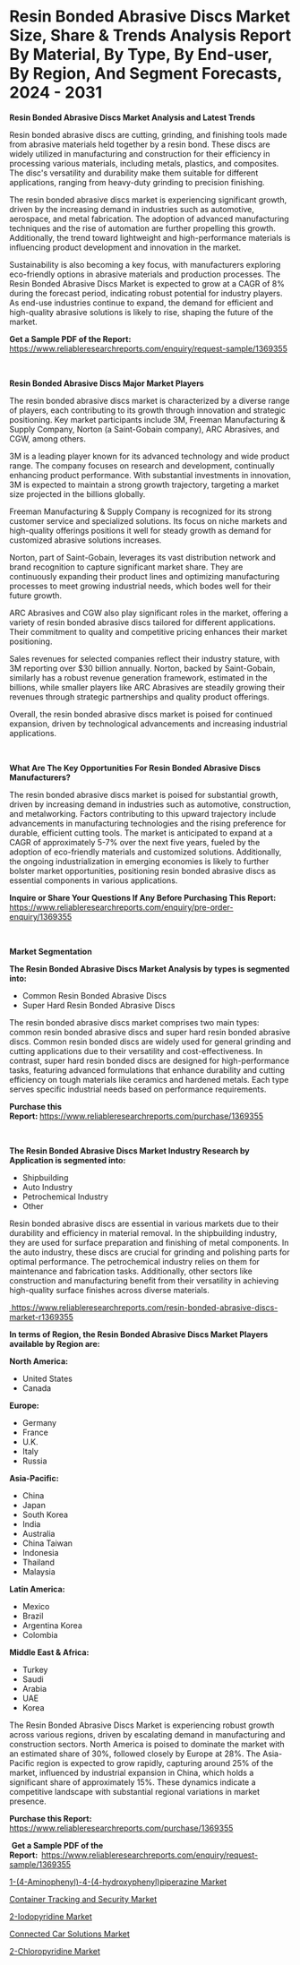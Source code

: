 <p><h1>Resin Bonded Abrasive Discs Market Size, Share & Trends Analysis Report By Material, By Type, By End-user, By Region, And Segment Forecasts, 2024 - 2031</h1></p><p><strong>Resin Bonded Abrasive Discs Market Analysis and Latest Trends</strong></p>
<p><p>Resin bonded abrasive discs are cutting, grinding, and finishing tools made from abrasive materials held together by a resin bond. These discs are widely utilized in manufacturing and construction for their efficiency in processing various materials, including metals, plastics, and composites. The disc's versatility and durability make them suitable for different applications, ranging from heavy-duty grinding to precision finishing.</p><p>The resin bonded abrasive discs market is experiencing significant growth, driven by the increasing demand in industries such as automotive, aerospace, and metal fabrication. The adoption of advanced manufacturing techniques and the rise of automation are further propelling this growth. Additionally, the trend toward lightweight and high-performance materials is influencing product development and innovation in the market. </p><p>Sustainability is also becoming a key focus, with manufacturers exploring eco-friendly options in abrasive materials and production processes. The Resin Bonded Abrasive Discs Market is expected to grow at a CAGR of 8% during the forecast period, indicating robust potential for industry players. As end-use industries continue to expand, the demand for efficient and high-quality abrasive solutions is likely to rise, shaping the future of the market.</p></p>
<p><strong>Get a Sample PDF of the Report:&nbsp;</strong> <a href="https://www.reliableresearchreports.com/enquiry/request-sample/1369355?utm_campaign=5&utm_medium=2&utm_source=Github&utm_content=ia&utm_term=06122024&utm_id=resin-bonded-abrasive-discs">https://www.reliableresearchreports.com/enquiry/request-sample/1369355</a></p>
<p>&nbsp;</p>
<p><strong>Resin Bonded Abrasive Discs Major Market Players</strong></p>
<p><p>The resin bonded abrasive discs market is characterized by a diverse range of players, each contributing to its growth through innovation and strategic positioning. Key market participants include 3M, Freeman Manufacturing & Supply Company, Norton (a Saint-Gobain company), ARC Abrasives, and CGW, among others.</p><p>3M is a leading player known for its advanced technology and wide product range. The company focuses on research and development, continually enhancing product performance. With substantial investments in innovation, 3M is expected to maintain a strong growth trajectory, targeting a market size projected in the billions globally.</p><p>Freeman Manufacturing & Supply Company is recognized for its strong customer service and specialized solutions. Its focus on niche markets and high-quality offerings positions it well for steady growth as demand for customized abrasive solutions increases.</p><p>Norton, part of Saint-Gobain, leverages its vast distribution network and brand recognition to capture significant market share. They are continuously expanding their product lines and optimizing manufacturing processes to meet growing industrial needs, which bodes well for their future growth.</p><p>ARC Abrasives and CGW also play significant roles in the market, offering a variety of resin bonded abrasive discs tailored for different applications. Their commitment to quality and competitive pricing enhances their market positioning.</p><p>Sales revenues for selected companies reflect their industry stature, with 3M reporting over $30 billion annually. Norton, backed by Saint-Gobain, similarly has a robust revenue generation framework, estimated in the billions, while smaller players like ARC Abrasives are steadily growing their revenues through strategic partnerships and quality product offerings.</p><p>Overall, the resin bonded abrasive discs market is poised for continued expansion, driven by technological advancements and increasing industrial applications.</p></p>
<p>&nbsp;</p>
<p><strong>What Are The Key Opportunities For Resin Bonded Abrasive Discs Manufacturers?</strong></p>
<p><p>The resin bonded abrasive discs market is poised for substantial growth, driven by increasing demand in industries such as automotive, construction, and metalworking. Factors contributing to this upward trajectory include advancements in manufacturing technologies and the rising preference for durable, efficient cutting tools. The market is anticipated to expand at a CAGR of approximately 5-7% over the next five years, fueled by the adoption of eco-friendly materials and customized solutions. Additionally, the ongoing industrialization in emerging economies is likely to further bolster market opportunities, positioning resin bonded abrasive discs as essential components in various applications.</p></p>
<p><strong>Inquire or Share Your Questions If Any Before Purchasing This Report:</strong> <a href="https://www.reliableresearchreports.com/enquiry/pre-order-enquiry/1369355?utm_campaign=5&utm_medium=2&utm_source=Github&utm_content=ia&utm_term=06122024&utm_id=resin-bonded-abrasive-discs">https://www.reliableresearchreports.com/enquiry/pre-order-enquiry/1369355</a></p>
<p>&nbsp;</p>
<p><strong>Market Segmentation</strong></p>
<p><strong>The Resin Bonded Abrasive Discs Market Analysis by types is segmented into:</strong></p>
<p><ul><li>Common Resin Bonded Abrasive Discs</li><li>Super Hard Resin Bonded Abrasive Discs</li></ul></p>
<p><p>The resin bonded abrasive discs market comprises two main types: common resin bonded abrasive discs and super hard resin bonded abrasive discs. Common resin bonded discs are widely used for general grinding and cutting applications due to their versatility and cost-effectiveness. In contrast, super hard resin bonded discs are designed for high-performance tasks, featuring advanced formulations that enhance durability and cutting efficiency on tough materials like ceramics and hardened metals. Each type serves specific industrial needs based on performance requirements.</p></p>
<p><strong>Purchase this Report:&nbsp;</strong><a href="https://www.reliableresearchreports.com/purchase/1369355?utm_campaign=5&utm_medium=2&utm_source=Github&utm_content=ia&utm_term=06122024&utm_id=resin-bonded-abrasive-discs">https://www.reliableresearchreports.com/purchase/1369355</a></p>
<p>&nbsp;</p>
<p><strong>The Resin Bonded Abrasive Discs Market Industry Research by Application is segmented into:</strong></p>
<p><ul><li>Shipbuilding</li><li>Auto Industry</li><li>Petrochemical Industry</li><li>Other</li></ul></p>
<p><p>Resin bonded abrasive discs are essential in various markets due to their durability and efficiency in material removal. In the shipbuilding industry, they are used for surface preparation and finishing of metal components. In the auto industry, these discs are crucial for grinding and polishing parts for optimal performance. The petrochemical industry relies on them for maintenance and fabrication tasks. Additionally, other sectors like construction and manufacturing benefit from their versatility in achieving high-quality surface finishes across diverse materials.</p></p>
<p><a href="https://www.reliableresearchreports.com/resin-bonded-abrasive-discs-market-r1369355?utm_campaign=5&utm_medium=2&utm_source=Github&utm_content=ia&utm_term=06122024&utm_id=resin-bonded-abrasive-discs">&nbsp;https://www.reliableresearchreports.com/resin-bonded-abrasive-discs-market-r1369355</a></p>
<p><strong>In terms of Region, the Resin Bonded Abrasive Discs Market Players available by Region are:</strong></p>
<p>
    <p> <strong> North America: </strong>
        <ul>
            <li>United States</li>
            <li>Canada</li>
        </ul>
        </p> 
    <p> <strong> Europe: </strong>
        <ul>
            <li>Germany</li>
            <li>France</li>
            <li>U.K.</li>
            <li>Italy</li>
            <li>Russia</li>
        </ul>
        </p> 
    <p> <strong> Asia-Pacific: </strong>
        <ul>
            <li>China</li>
            <li>Japan</li>
            <li>South Korea</li>
            <li>India</li>
            <li>Australia</li>
            <li>China Taiwan</li>
            <li>Indonesia</li>
            <li>Thailand</li>
            <li>Malaysia</li>
        </ul>
        </p> 
    <p> <strong> Latin America: </strong>
        <ul>
            <li>Mexico</li>
            <li>Brazil</li>
            <li>Argentina Korea</li>
            <li>Colombia</li>
        </ul>
        </p> 
    <p> <strong> Middle East & Africa: </strong>
        <ul>
            <li>Turkey</li>
            <li>Saudi</li>
            <li>Arabia</li>
            <li>UAE</li>
            <li>Korea</li>
        </ul>
    </p>
    </p>
<p><p>The Resin Bonded Abrasive Discs Market is experiencing robust growth across various regions, driven by escalating demand in manufacturing and construction sectors. North America is poised to dominate the market with an estimated share of 30%, followed closely by Europe at 28%. The Asia-Pacific region is expected to grow rapidly, capturing around 25% of the market, influenced by industrial expansion in China, which holds a significant share of approximately 15%. These dynamics indicate a competitive landscape with substantial regional variations in market presence.</p></p>
<p><strong>Purchase this Report: </strong><a href="https://www.reliableresearchreports.com/purchase/1369355?utm_campaign=5&utm_medium=2&utm_source=Github&utm_content=ia&utm_term=06122024&utm_id=resin-bonded-abrasive-discs">https://www.reliableresearchreports.com/purchase/1369355</a></p>
<p>&nbsp;<strong>Get a Sample PDF of the Report:&nbsp;&nbsp;</strong><a href="https://www.reliableresearchreports.com/enquiry/request-sample/1369355?utm_campaign=5&utm_medium=2&utm_source=Github&utm_content=ia&utm_term=06122024&utm_id=resin-bonded-abrasive-discs">https://www.reliableresearchreports.com/enquiry/request-sample/1369355</a></p>
<p><strong></strong></p>
<p><p><a href="https://issuu.com/reportprime-2/docs/1-4-aminophenyl-4-4-hydroxyphenylpiperazine-market?utm_campaign=5&utm_medium=2&utm_source=Github&utm_content=ia&utm_term=06122024&utm_id=resin-bonded-abrasive-discs">1-(4-Aminophenyl)-4-(4-hydroxyphenyl)piperazine Market</a></p><p><a href="https://www.linkedin.com/pulse/complete-swot-analysis-container-tracking-security-market-zrhse?utm_campaign=5&utm_medium=2&utm_source=Github&utm_content=ia&utm_term=06122024&utm_id=resin-bonded-abrasive-discs">Container Tracking and Security Market</a></p><p><a href="https://github.com/lylyparadise/Market-Research-Report-List-5/blob/main/2-iodopyridine-market.md?utm_campaign=5&utm_medium=2&utm_source=Github&utm_content=ia&utm_term=06122024&utm_id=resin-bonded-abrasive-discs">2-Iodopyridine Market</a></p><p><a href="https://www.linkedin.com/pulse/global-connected-car-solutions-market-research-2024-2031-crtje?utm_campaign=5&utm_medium=2&utm_source=Github&utm_content=ia&utm_term=06122024&utm_id=resin-bonded-abrasive-discs">Connected Car Solutions Market</a></p><p><a href="https://github.com/GroverBarry/Market-Research-Report-List-7/blob/main/2-chloropyridine-market.md?utm_campaign=5&utm_medium=2&utm_source=Github&utm_content=ia&utm_term=06122024&utm_id=resin-bonded-abrasive-discs">2-Chloropyridine Market</a></p></p>